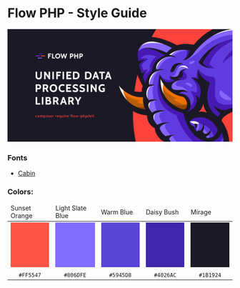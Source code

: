 # Flow PHP - Style Guide

<img src="assets/img/flow_php_banner_02_2022.png" alt="Flow PHP - banner"/>

### Fonts

 - [Cabin](https://fonts.google.com/specimen/Cabin)

### Colors:

<table>
    <thead>
        <tr>
            <td>Sunset Orange</td>
            <td>Light Slate Blue</td>
            <td>Warm Blue</td>
            <td>Daisy Bush</td>
            <td>Mirage</td>
        </tr>
    </thead>
    <tbody>
        <tr>
            <td><img src="assets/img/sunset_orange.png" alt="Sunset Orange" title="Sunset Orange" width="100px" height="100px"></td>
            <td><img src="assets/img/light_slate_blue.png" alt="Light Slate Blue" title="Light Slate Blue" width="100px" height="100px"></td>
            <td><img src="assets/img/warm_blue.png" alt="Warm Blue" title="Warm Blue" width="100px" height="100px"></td>
            <td><img src="assets/img/daisy_bush.png" alt="Daisy Bush" title="Daisy Bush" width="100px" height="100px"></td>
            <td><img src="assets/img/mirage.png" alt="Mirage" title="Warm Blue" width="100px" height="100px"></td>
        </tr>
        <tr>
            <td align="center"><code>#FF5547</code></td>
            <td align="center"><code>#806DFE</code></td>
            <td align="center"><code>#5945D8</code></td>
            <td align="center"><code>#4026AC</code></td>
            <td align="center"><code>#1B1924</code></td>
        </tr>
    </tbody>
</table>
